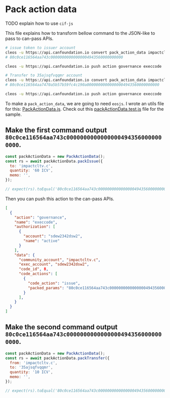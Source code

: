 # Pack action data

TODO explain how to use `cif-js`

This file explains how to transform bellow command to the JSON-like to pass to can-pass APIs.

```bash
# issue token to issuer account
cleos -u https://api.canfoundation.io convert pack_action_data impactcltv.t issue '["impactcltv.c", "60 ICV", ""]'
# 80c0ce116564aa743c00000000000000004943560000000000

cleos -u https://api.canfoundation.io push action governance execcode '["impactcltv.c", "sdew2342dsw2", 8, [["issue", "80c0ce116564aa743c00000000000000004943560000000000"]]]' -p sdew2342dsw2

# Transfer to 35ajsqfvqqmr account
cleos -u https://api.canfoundation.io convert pack_action_data impactcltv.t transfer '["impactcltv.c", "35ajsqfvqqmr", "10 ICV", ""]'
# 80c0ce116564aa7470a5b57b59fc4c190a00000000000000004943560000000000

cleos -u https://api.canfoundation.io push action governance execcode '["impactcltv.c", "sdew2342dsw2", 8, [["transfer", "80c0ce116564aa7470a5b57b59fc4c190a00000000000000004943560000000000"]]]' -p sdew2342dsw2
```

To make a `pack_action_data`, we are going to need `eosjs`. I wrote an utils file for this: [PackActionData.js](./lib/PackActionData.js).
Check out this [packActionData.test.js](./__tests__/packActionData.test.js) file for the sample.

## Make the first command output `80c0ce116564aa743c00000000000000004943560000000000`.

```javascript
const packActionData = new PackActionData();
const rs = await packActionData.packIssue({
  to: 'impactcltv.c',
  quantity: '60 ICV',
  memo: '',
});

// expect(rs).toEqual('80c0ce116564aa743c00000000000000004943560000000000');
```

Then you can push this action to the can-pass APIs.

```json
[
  {
    "action": "governance",
    "name": "execcode",
    "authorization": [
      {
        "account": "sdew2342dsw2",
        "name": "active"
      }
    ],
    "data": {
      "community_account", "impactcltv.c",
      "exec_account", "sdew2342dsw2",
      "code_id", 8,
      "code_actions": [
        {
          "code_action": "issue",
          "packed_params": "80c0ce116564aa743c00000000000000004943560000000000"
        }
      ],
    }
  }
]
```

## Make the second command output `80c0ce116564aa743c00000000000000004943560000000000`.

```javascript
const packActionData = new PackActionData();
const rs = await packActionData.packTransfer({
  from: 'impactcltv.c',
  to: '35ajsqfvqqmr',
  quantity: '10 ICV',
  memo: '',
});

// expect(rs).toEqual('80c0ce116564aa743c00000000000000004943560000000000');
```
